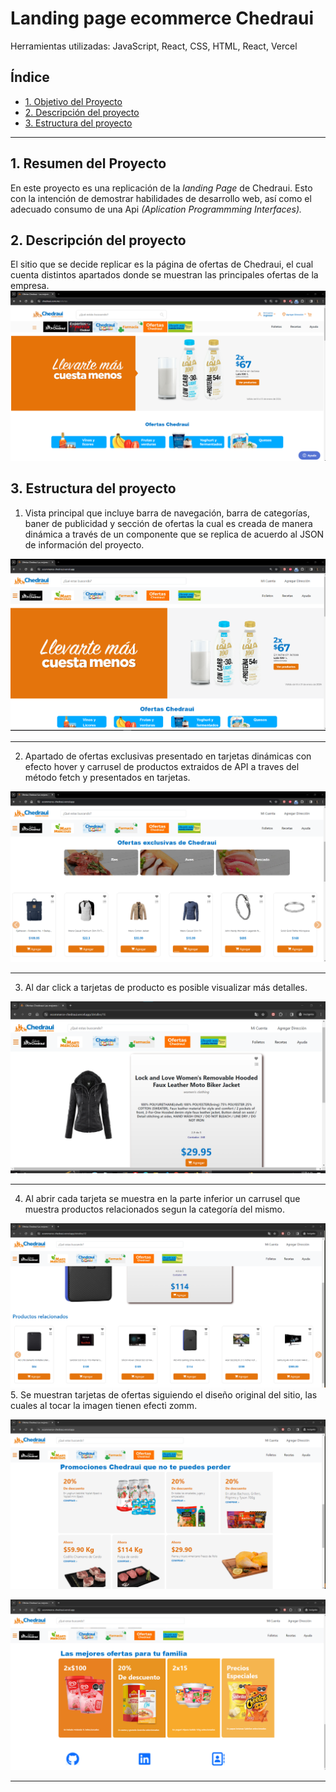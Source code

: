 # Landing page ecommerce Chedraui
Herramientas utilizadas: JavaScript, React, CSS, HTML, React, Vercel


## Índice

* [1. Objetivo del Proyecto](#2-objetivo-del-proyecto)
* [2. Descripción del proyecto](#3-descripción-del-proyecto)
* [3. Estructura del proyecto](#4-estructura-del-proyecto)

***


## 1. Resumen del Proyecto
En este proyecto es una replicación de la _landing Page_ de Chedraui. Esto con la intención 
de demostrar habilidades de desarrollo web, así como el adecuado consumo de una Api _(Aplication Programmming Interfaces)._ 


## 2. Descripción del proyecto 
El sitio que se decide replicar es la página de ofertas de Chedraui, el cual cuenta distintos apartados
 donde se muestran las principales ofertas de la empresa.
 ![sitio_original](https://github.com/GabyGonher/Ecommerce-Prueba/blob/main/public/assets/ImgReadme/original%20Lp.png)


## 3. Estructura del proyecto
1. Vista principal que incluye barra de navegación, barra de categorías, baner de publicidad y sección de ofertas la cual es creada de manera dinámica a través de un componente que se replica de acuerdo al JSON de información del proyecto. 

 ![vista_principal](https://github.com/GabyGonher/Ecommerce-Prueba/blob/main/public/assets/ImgReadme/Vista%20principal%20.png)

 ***

2. Apartado de ofertas exclusivas presentado en tarjetas dinámicas con efecto hover y carrusel de productos extraidos de API a traves del método fetch y presentados en tarjetas.

![carrusel](https://github.com/GabyGonher/Ecommerce-Prueba/blob/main/public/assets/ImgReadme/ofertas-carrusel.png)

***

3. Al dar click a tarjetas de producto es posible visualizar más detalles.

![pdp](https://github.com/GabyGonher/Ecommerce-Prueba/blob/main/public/assets/ImgReadme/pdp4.png)

***

4. Al abrir cada tarjeta se muestra en la parte inferior un carrusel que muestra productos relacionados segun la categoría del mismo.

![categorias](https://github.com/GabyGonher/Ecommerce-Prueba/blob/main/public/assets/ImgReadme/productosRelacionados.png)
5. Se muestran tarjetas de ofertas siguiendo el diseño original del sitio, las cuales al tocar la imagen tienen efecti zomm. 

![ofertas](https://github.com/GabyGonher/Ecommerce-Prueba/blob/main/public/assets/ImgReadme/ofertas2.png)

![ofertas_cards](https://github.com/GabyGonher/Ecommerce-Prueba/blob/main/public/assets/ImgReadme/ofertas3.png)

***

